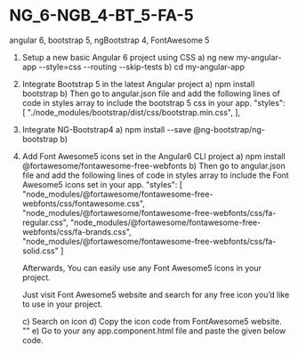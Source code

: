 # NG_6-NGB_4-BT_5-FA-5
angular 6, bootstrap 5, ngBootstrap 4, FontAwesome 5

1. Setup a new basic Angular 6 project using CSS
   a) ng new my-angular-app --style=css --routing --skip-tests
   b) cd my-angular-app
   
2. Integrate Bootstrap 5 in the latest Angular project
   a) npm install bootstrap
   b) Then go to angular.json file and add the following lines of code in styles array to include the bootstrap 5 css in your app.
   "styles": [
      "./node_modules/bootstrap/dist/css/bootstrap.min.css",
    ],
   
3. Integrate NG-Bootstrap4
   a) npm install --save @ng-bootstrap/ng-bootstrap
   b)
   
   
4. Add Font Awesome5 icons set in the Angular6 CLI project
   a) npm install @fortawesome/fontawesome-free-webfonts
   b) Then go to angular.json file and add the following lines of code in styles array to include the Font Awesome5 icons set in your app.
   "styles": [
          "node_modules/@fortawesome/fontawesome-free-webfonts/css/fontawesome.css",
          "node_modules/@fortawesome/fontawesome-free-webfonts/css/fa-regular.css",
          "node_modules/@fortawesome/fontawesome-free-webfonts/css/fa-brands.css",
          "node_modules/@fortawesome/fontawesome-free-webfonts/css/fa-solid.css"
   ]
   
   Afterwards, You can easily use any Font Awesome5 icons in your project.

   Just visit Font Awesome5 website and search for any free icon you’d like to use in your project.
   
   c) Search on icon 
   d) Copy the icon code from FontAwesome5 website. "<i class="fab fa-angular"></i>"
   e) Go to your any app.component.html file and paste the given below code.
      <i class="fab fa-angular"></i>
